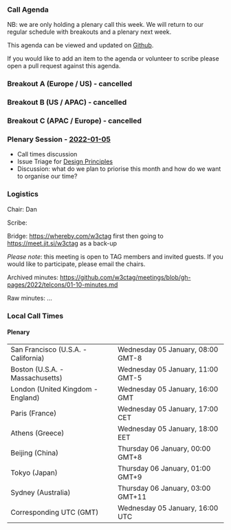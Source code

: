 ### Call Agenda

NB: we are only holding a plenary call this week. We will return to our regular schedule with breakouts and a plenary next week.

This agenda can be viewed and updated on [Github](https://github.com/w3ctag/meetings/blob/gh-pages/2022/telcons/01-03-agenda.md).

If you would like to add an item to the agenda or volunteer to scribe please open a pull request against this agenda.

### Breakout A (Europe / US) - cancelled 

### Breakout B (US / APAC) - cancelled 

### Breakout C (APAC / Europe) - cancelled

### Plenary Session - [2022-01-05](https://www.timeanddate.com/worldclock/converter.html?iso=20220105T160000&p1=224&p2=43&p3=136&p4=195&p5=26&p6=248&p7=240)

* Call times discussion
* Issue Triage for [Design Principles](https://github.com/w3ctag/design-principles/issues)
* Discussion: what do we plan to priorise this month and how do we want to organise our time?

### Logistics

Chair: Dan

Scribe:

Bridge: https://whereby.com/w3ctag first then going to https://meet.jit.si/w3ctag as a back-up

*Please note*: this meeting is open to TAG members and invited guests. If you would like to participate, please email the chairs.

Archived minutes: https://github.com/w3ctag/meetings/blob/gh-pages/2022/telcons/01-10-minutes.md

Raw minutes: ...


### Local Call Times

#### Plenary

<table>
<tr><td> San Francisco (U.S.A. - California) <td> Wednesday 05 January, 08:00 GMT-8</td></tr>
<tr><td> Boston (U.S.A. - Massachusetts) <td> Wednesday 05 January, 11:00 GMT-5</td></tr>
<tr><td> London (United Kingdom - England) <td> Wednesday 05 January, 16:00 GMT</td></tr>
<tr><td> Paris (France) <td> Wednesday 05 January, 17:00 CET</td></tr>
<tr><td> Athens (Greece) <td> Wednesday 05 January, 18:00 EET</td></tr>
<tr><td> Beijing (China) <td> Thursday 06 January, 00:00 GMT+8</td></tr>
<tr><td> Tokyo (Japan) <td> Thursday 06 January, 01:00 GMT+9</td></tr>
<tr><td> Sydney (Australia) <td> Thursday 06 January, 03:00 GMT+11</td></tr>
<tr><td> Corresponding UTC (GMT) <td> Wednesday 05 January, 16:00 UTC</td></tr>
</table>
